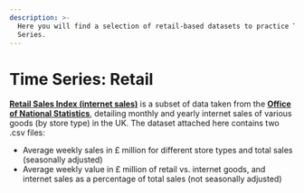 ```yaml
---
description: >-
  Here you will find a selection of retail-based datasets to practice Time
  Series.
---
```


# Time Series: Retail

[**Retail Sales Index \(internet sales\)**](https://github.com/decodedco/datastore/raw/master/data/ONS%20retail%20internet%20sales.zip) is a subset of data taken from the [**Office of National Statistics**](https://www.ons.gov.uk/businessindustryandtrade/retailindustry/datasets/retailsalesindexinternetsales), detailing monthly and yearly internet sales of various goods \(by store type\) in the UK. The dataset attached here contains two .csv files: 

* Average weekly sales in £ million for different store types and total sales \(seasonally adjusted\)
* Average weekly value in £ million of retail vs. internet goods, and internet sales as a percentage of total sales \(not seasonally adjusted\)

